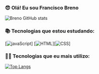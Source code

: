 ### 😎 Olá! Eu sou Francisco Breno

![Breno GitHub stats](https://github-readme-stats.vercel.app/api?username=BrenoLira01&show_icons=true&theme=dark)

### 📚 Tecnologias que estou estudando:

[![javaScript](https://img.shields.io/badge/JavaScript-F7DF1E?style=for-the-badge&logo=javascript&logoColor=black)]
[![HTML](https://img.shields.io/badge/HTML5-E34F26?style=for-the-badge&logo=html5&logoColor=white)][![CSS](https://img.shields.io/badge/CSS3-1572B6?style=for-the-badge&logo=css3&logoColor=white)]

### 🧑‍💻 Tecnologias que eu mais utilizo:

[![Top Langs](https://github-readme-stats.vercel.app/api/top-langs/?username=BrenoLira01)](https://github.com/anuraghazra/github-readme-stats)
